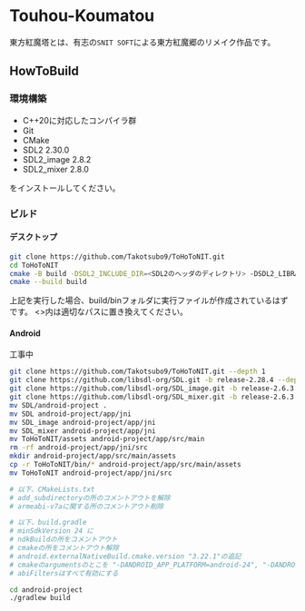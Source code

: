 # Touhou-Koumatou
東方紅魔塔とは、有志の``SNIT SOFT``による東方紅魔郷のリメイク作品です。

## HowToBuild
### 環境構築
+ C++20に対応したコンパイラ群
+ Git
+ CMake
+ SDL2 2.30.0
+ SDL2_image 2.8.2
+ SDL2_mixer 2.8.0

をインストールしてください。

### ビルド
#### デスクトップ
```sh
git clone https://github.com/Takotsubo9/ToHoToNIT.git
cd ToHoToNIT
cmake -B build -DSDL2_INCLUDE_DIR=<SDL2のヘッダのディレクトリ> -DSDL2_LIBRARY_DIR=<SDL2のライブラリのディレクトリ> .
cmake --build build
```
上記を実行した場合、build/binフォルダに実行ファイルが作成されているはずです。
<>内は適切なパスに置き換えてください。

#### Android
工事中
```sh
git clone https://github.com/Takotsubo9/ToHoToNIT.git --depth 1
git clone https://github.com/libsdl-org/SDL.git -b release-2.28.4 --depth 1
git clone https://github.com/libsdl-org/SDL_image.git -b release-2.6.3 --recursive --depth 1
git clone https://github.com/libsdl-org/SDL_mixer.git -b release-2.6.3 --recursive --depth 1
mv SDL/android-project .
mv SDL android-project/app/jni
mv SDL_image android-project/app/jni
mv SDL_mixer android-project/app/jni
mv ToHoToNIT/assets android-project/app/src/main
rm -rf android-project/app/jni/src
mkdir android-project/app/src/main/assets
cp -r ToHoToNIT/bin/* android-project/app/src/main/assets
mv ToHoToNIT android-project/app/jni/src

# 以下、CMakeLists.txt
# add_subdirectoryの所のコメントアウトを解除
# armeabi-v7aに関する所のコメントアウト削除

# 以下、build.gradle
# minSdkVersion 24 に
# ndkBuildの所をコメントアウト
# cmakeの所をコメントアウト解除
# android.externalNativeBuild.cmake.version "3.22.1"の追記
# cmakeのargumentsのとこを "-DANDROID_APP_PLATFORM=android-24", "-DANDROID_STL=c++_static", "-DOP_DISABLE_EXAMPLES=ON", "-DSDL2MIXER_VENDORED=ON", "-DSDL2IMAGE_VENDORED=ON", "-DSDL2MIXER_INSTALL=OFF", "-DSDL2IMAGE_INSTALL=OFF", "-DSDL2IMAGE_SAMPLES=OFF", "-DSDL2MIXER_SAMPLES=OFF", "-DWITH_ASM=OFF"
# abiFiltersはすべて有効にする

cd android-project
./gradlew build
```
